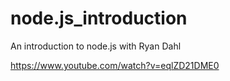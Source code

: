 # node.js_introduction
An introduction to node.js with Ryan Dahl

https://www.youtube.com/watch?v=eqlZD21DME0
